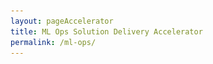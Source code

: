 ```yaml
---
layout: pageAccelerator
title: ML Ops Solution Delivery Accelerator
permalink: /ml-ops/
---
```



<script>
    //Variables for this specific single accelerator page, to centralize re-used variables
    const textPageTitle = "ML Ops Solution Delivery Accelerator";
    const htmlPageDescription = "Configurable CI/CD pipelines, AML pipelines, and compute resources for ML Ops";
    const srcHeaderImage = "/images/ml-ops/MDC19_cooling_002.jpg";
    const linkAccessAcceleratorRepo = "https://github.com/microsoft/dstoolkit-mlops-base";
    const listPrereqs = ["Access to an Azure Subscription",
        "Access to an Azure DevOps Subscription",
        "Service Principal Account"];
    const listIndustries = ["Horizontal solution that addresses cross-industry needs"];
    const listUseCases = ["Continuous integration and deployment of Machine Learning models. (CI/CD)",
        "ML Ops to help data science teams collaborate accross the organization.",
        "AI Solution Centre or Centre of Excellence."];
    const htmlAcceleratorDescription = 
            `<p style="margin-top: 30px; text-decoration: none;">The ML Ops solution accelerator provides a deployable 
                solution that can be used by development and data science teams to:</p>
            <ul style="margin-top: 30px;">
                <li> Develop & train model(s) with reusable ML pipelines</li>
                <li> Package model(s) using containers to capture runtime dependencies for inference</li>
                <li> Validate model behavior – functionally, in terms of responsiveness, in terms of regulatory compliance</li>
                <li> Deploy model(s) - to cloud & edge, for use in real-time / streaming / batch processing</li>
                <li> Monitor model behavior & business value, know when to replace / deprecate a stale model</li>
            </ul>
            <img src="/images/ml-ops/ML-Ops-process-description.png" alt="ML Ops process description image">`;

    const nameRelatedAccelerator = "Binary Classification Accelerator";
    const linkRelatedAccelerator = "/classification-accelerator/";

    const linkContributingGuide = "https://github.com/microsoft/dstoolkit-mlops-base/blob/main/CONTRIBUTING.md";

    const listTechnologies = ["Azure Machine Learning",
        "Azure DevOps",
        "Azure Key Vault",
        "Azure Compute Instance",
        "Azure Compute Cluster",
        "Azure Container Instance",
        "Azure Kubernetes Services"];

    const htmlArchitectureSection = `<img src="/images/ml-ops/Architecture.png" alt="Architecture image">`;
    const htmlBranchingStrategySection = `<img src="/images/ml-ops/Branching-Strategy.png" alt="Branching Strategy image">`;
    const htmlAcceleratorComponents = `<img src="/images/ml-ops/Code-blueprint.png" alt="Code blueprint image">`;

    //boolean variables to show / hide sections of the page
    const toHide_AcceleratorGuidanceSection = true;
    const toHide_RelatedAccelerator = false;
    const toHide_ContributingGuide = false;
    const toHide_ArchitectureSection = false;
    const toHide_BranchingStrategySection = false;
    const toHide_AcceleratorComponents = false;
</script>

<script src="/scripts/script-setsingleacceleratorpagecontents.js" type="text/javascript"></script>

<!--TODO: to replace below html with javascript above and inherit from pageAccelerator layout-->
<!-- //pending https://github.com/microsoft/dstoolkit-web/issues/24 - before spending more time - to be confirmed if we will be displaying those videos at all - if not displaying, then perhaps we'll remove this section
<div>
    <div class="category">Accelerator guidance</div>
    <div class="accelerator-guidance-videos">
    <div style="height: 100%; text-align: center">
			<div class="csslider infinity" id="slider1">
			<input type="radio" name="slides" checked="checked" id="slides_1"/>
			<input type="radio" name="slides" id="slides_2"/>
				<ul>
                    <li>
                        <iframe width="560" height="315" src="https://www.youtube.com/embed/tdFetGQuBls" title="YouTube video player" frameborder="0" allow="accelerometer; autoplay; clipboard-write; encrypted-media; gyroscope; picture-in-picture" allowfullscreen></iframe>
					</li>
                    <li>
                        <iframe width="560" height="315" src="https://www.youtube.com/embed/itfpdwh6x0E" title="YouTube video player" frameborder="0" allow="accelerometer; autoplay; clipboard-write; encrypted-media; gyroscope; picture-in-picture" allowfullscreen></iframe>
                    </li>
				</ul>
					<div class="arrows">
						<label for="slides_1"></label>
						<label for="slides_2"></label>
						<label class="goto-first" for="slides_1"></label>
						<label class="goto-last" for="slides_10"></label>
					</div>
					<div class="navigation"> 
						<div>
							<label for="slides_1"></label>
							<label for="slides_2"></label>
						</div>
					</div>
			</div>
		</div>
    </div>
</div> -->